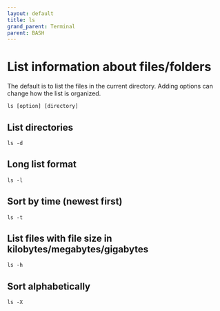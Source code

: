 ```yaml
---
layout: default
title: ls
grand_parent: Terminal
parent: BASH
---
```


# List information about files/folders 

The default is to list the files in the current directory. Adding options can change how the list is organized.

```
ls [option] [directory]
```

## List directories

```
ls -d
```

## Long list format 

```
ls -l
```

## Sort by time (newest first)

```
ls -t
```

## List files with file size in kilobytes/megabytes/gigabytes

```
ls -h
```

## Sort alphabetically

```
ls -X
```


